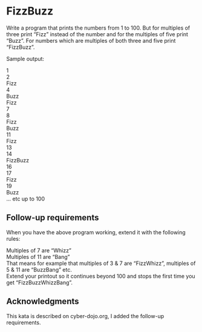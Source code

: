 # FizzBuzz
Write a program that prints the numbers from 1 to 100. But for multiples of three print “Fizz” instead of the number and for the multiples of five print “Buzz”. For numbers which are multiples of both three and five print “FizzBuzz”.

Sample output:

1  
2  
Fizz  
4  
Buzz  
Fizz  
7  
8  
Fizz  
Buzz  
11  
Fizz  
13  
14  
FizzBuzz  
16  
17  
Fizz  
19  
Buzz  
... etc up to 100  

## Follow-up requirements  
When you have the above program working, extend it with the following rules:

Multiples of 7 are “Whizz”  
Multiples of 11 are “Bang”  
That means for example that multiples of 3 & 7 are “FizzWhizz”, multiples of 5 & 11 are “BuzzBang” etc.  
Extend your printout so it continues beyond 100 and stops the first time you get “FizzBuzzWhizzBang”.

## Acknowledgments
This kata is described on cyber-dojo.org, I added the follow-up requirements.